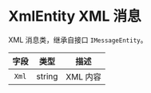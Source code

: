 # XmlEntity XML 消息

XML 消息类，继承自接口 `IMessageEntity`。

| 字段  |  类型  |   描述   |
| :---: | :----: | :------: |
| `Xml` | string | XML 内容 |
